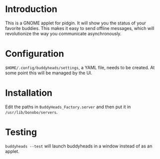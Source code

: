 Introduction
============

This is a GNOME applet for pidgin.  It will show you the status of your
favorite buddies.  This makes it easy to send offline messages, which will
revolutionize the way you communicate asynchronously.

Configuration
=============
`$HOME/.config/buddyheads/settings`, a YAML file, needs to be created.  At some
point this will be managed by the UI.

Installation
============

Edit the paths in `BuddyHeads_Factory.server` and then put it in `/usr/lib/bonobo/servers`.

Testing
=======

`buddyheads --test` will launch buddyheads in a window instead of as an applet.
